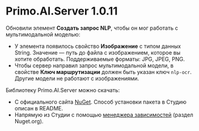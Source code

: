 # Primo.AI.Server 1.0.11

Обновили элемент **Создать запрос NLP**, чтобы он мог работать с мультимодальной моделью:
* У элемента появилось свойство **Изображение** с типом данных String. Значение — путь до файла с изображением, которое вы хотите обработать. Поддерживаемые форматы: JPG, JPEG, PNG.
* Чтобы сервер направил запрос мультимодальной модели, в свойстве **Ключ маршрутизации** должен быть указан ключ `nlp-ocr`. Другие модели не работают с изображениями.

Библиотеку Primo.AI.Server можно скачать:
- С официального сайта [NuGet](https://www.nuget.org/packages/Primo.AI.Server.Linux). Способ установки пакета в Студию описан в README.
- Напрямую из Студии с помощью [менеджера зависимостей](https://docs.primo-rpa.ru/primo-rpa/primo-studio/projects/manage-dependencies#menedzher-zavisimostei) (раздел Nuget.org).  
